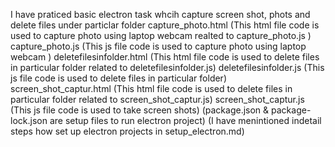 I have praticed basic electron task whcih capture screen shot, phots and delete files under particlar folder
capture_photo.html (This html file code is used to capture photo using laptop webcam realted to capture_photo.js )
capture_photo.js (This js file code is used to capture photo using laptop webcam )
deletefilesinfolder.html (This html file code is used to delete files in particular folder related to deletefilesinfolder.js)
deletefilesinfolder.js (This js file code is used to delete files in particular folder)
screen_shot_captur.html (This html file code is used to delete files in particular folder related to screen_shot_captur.js)
screen_shot_captur.js (This js file code is used to take screen shots)
(package.json & package-lock.json are setup files to run electron project)
(I have menintioned indetail steps how set up electron projects in setup_electron.md)
